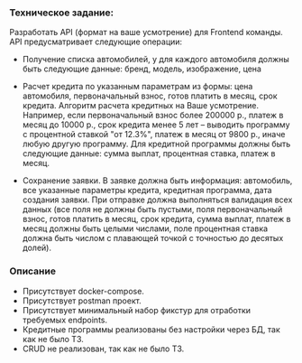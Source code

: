 ### Техническое задание:

Разработать API (формат на ваше усмотрение) для Frontend команды. API предусматривает следующие операции:

- Получение списка автомобилей, у для каждого автомобиля должны быть следующие данные: бренд, модель, изображение, цена

- Расчет кредита по указанным параметрам из формы: цена автомобиля, первоначальный взнос, готов платить в месяц, срок
  кредита. Алгоритм расчета кредитных на Ваше усмотрение. Например, если первоначальный взнос более 200000 р., платеж в
  месяц до 10000 р., срок кредита менее 5 лет – выводить программу с процентной ставкой "от 12.3%", платеж в месяц от
  9800 р., иначе любую другую программу. Для кредитной программы должны быть следующие данные: сумма выплат, процентная
  ставка, платеж в месяц.

- Сохранение заявки. В заявке должна быть информация: автомобиль, все указанные параметры кредита, кредитная программа,
  дата создания заявки. При отправке должна выполняться валидация всех данных (все поля не должны быть пустыми, поля
  первоначальный взнос, готов платить в месяц, срок кредита, сумма выплат, платеж в месяц должны быть целыми числами,
  поле процентная ставка должна быть числом с плавающей точкой с точностью до десятых долей).

### Описание

- Присутствует docker-compose.
- Присутствует postman проект.
- Присутствует минимальный набор фикстур для отработки требуемых endpoints.
- Кредитные программы реализованы без настройки через БД, так как не было ТЗ.
- CRUD не реализован, так как не было ТЗ.
